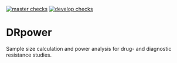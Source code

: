 
[![master checks](https://github.com/mrc-ide/DRpower/workflows/checks_master/badge.svg)](https://github.com/mrc-ide/DRpower/actions)
[![develop checks](https://github.com/mrc-ide/DRpower/workflows/checks_develop/badge.svg)](https://github.com/mrc-ide/DRpower/actions)


# DRpower
Sample size calculation and power analysis for drug- and diagnostic resistance studies.
